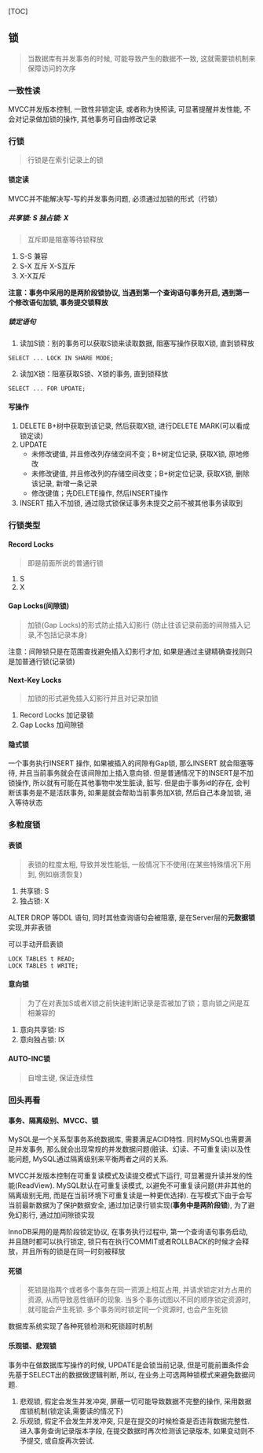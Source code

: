 [TOC]

## 锁

> 当数据库有并发事务的时候, 可能导致产生的数据不一致, 这就需要锁机制来保障访问的次序

### 一致性读

MVCC并发版本控制, 一致性非锁定读, 或者称为快照读, 可显著提醒并发性能, 不会对记录做加锁的操作, 其他事务可自由修改记录

### 行锁

> 行锁是在索引记录上的锁

#### 锁定读

MVCC并不能解决写-写的并发事务问题, 必须通过加锁的形式（行锁）

##### 共享锁: S 独占锁: X

> 互斥即是阻塞等待锁释放

1. S-S 兼容 
2. S-X 互斥  X-S互斥
3. X-X互斥

**注意：事务中采用的是两阶段锁协议, 当遇到第一个查询语句事务开启, 遇到第一个修改语句加锁, 事务提交锁释放**

##### 锁定语句

1. 读加S锁：别的事务可以获取S锁来读取数据, 阻塞写操作获取X锁, 直到锁释放

~~~mysql
SELECT ... LOCK IN SHARE MODE;
~~~

2. 读加X锁：阻塞获取S锁、X锁的事务, 直到锁释放

~~~mysql
SELECT ... FOR UPDATE;
~~~

#### 写操作

1. DELETE B+树中获取到该记录, 然后获取X锁, 进行DELETE MARK(可以看成锁定读)
2. UPDATE
   * 未修改键值, 并且修改列存储空间不变；B+树定位记录, 获取X锁, 原地修改
   * 未修改键值, 并且修改列的存储空间改变；B+树定位记录, 获取X锁, 删除该记录, 新增一条记录
   * 修改键值；先DELETE操作, 然后INSERT操作
3. INSERT 插入不加锁, 通过隐式锁保证事务未提交之前不被其他事务读取到

### 行锁类型

#### Record Locks

> 即是前面所说的普通行锁

1. S
2. X

#### Gap Locks(间隙锁)

> 加锁(Gap Locks)的形式防止插入幻影行 (防止往该记录前面的间隙插入记录,不包括记录本身)

注意：间隙锁只是在范围查找避免插入幻影行才加, 如果是通过主键精确查找则只是加普通行锁(记录锁)

#### Next-Key Locks

> 加锁的形式避免插入幻影行并且对记录加锁

1. Record Locks 加记录锁
2. Gap Locks 加间隙锁

#### 隐式锁

一个事务执行INSERT 操作, 如果被插入的间隙有Gap锁, 那么INSERT 就会阻塞等待, 并且当前事务就会在该间隙加上插入意向锁.  但是普通情况下的INSERT是不加锁操作, 所以就有可能在其他事物中发生脏读, 脏写. 但是由于事务id的存在, 会判断该事务是不是活跃事务, 如果是就会帮助当前事务加X锁, 然后自己本身加锁, 进入等待状态

### 多粒度锁

#### 表锁

> 表锁的粒度太粗, 导致并发性能低, 一般情况下不使用(在某些特殊情况下用到, 例如崩溃恢复)

1. 共享锁: S 
2. 独占锁: X

ALTER DROP 等DDL 语句, 同时其他查询语句会被阻塞, 是在Server层的**元数据锁**实现,并非表锁

可以手动开启表锁

~~~mysql
LOCK TABLES t READ;
LOCK TABLES t WRITE;
~~~

#### 意向锁

> 为了在对表加S或者X锁之前快速判断记录是否被加了锁；意向锁之间是互相兼容的

1. 意向共享锁: IS
2. 意向独占锁: IX

#### AUTO-INC锁

> 自增主键, 保证连续性

### 回头再看

#### 事务、隔离级别、MVCC、锁

MySQL是一个关系型事务系统数据库, 需要满足ACID特性. 同时MySQL也需要满足并发事务, 那么就会出现常规的并发数据问题(脏读、幻读、不可重复读)以及性能问题, MySQL通过隔离级别来平衡两者之间的关系. 

MVCC并发版本控制在可重复读模式及读提交模式下运行, 可显著提升读并发的性能(ReadView). MySQL默认在可重复读模式, 以避免不可重复读问题(并非其他的隔离级别无用, 而是在当前环境下可重复读是一种更优选择). 在写模式下由于会写当前最新数据为了保护数据安全, 通过加记录行锁实现(**事务中是两阶段锁**), 为了避免幻影行, 通过加间隙锁实现

InnoDB采用的是两阶段锁定协议, 在事务执行过程中, 第一个查询语句事务启动, 并且随时都可以执行锁定, 锁只有在执行COMMIT或者ROLLBACK的时候才会释放，并且所有的锁是在同一时刻被释放

#### 死锁

>死锁是指两个或者多个事务在同一资源上相互占用, 并请求锁定对方占用的资源, 从而导致恶性循环的现象. 当多个事务试图以不同的顺序锁定资源时, 就可能会产生死锁. 多个事务同时锁定同一个资源时, 也会产生死锁

数据库系统实现了各种死锁检测和死锁超时机制

#### 乐观锁、悲观锁

事务中在做数据库写操作的时候, UPDATE是会锁当前记录, 但是可能前置条件会先基于SELECT出的数据做逻辑判断, 所以, 在业务上可选两种锁模式来避免数据问题. 

1.  悲观锁, 假定会发生并发冲突, 屏蔽一切可能导致数据不完整的操作, 采用数据库锁机制(锁定读,需要读的情况下)
2.  乐观锁, 假定不会发生并发冲突, 只是在提交的时候检查是否违背数据完整性. 进入事务查询记录版本字段, 在提交数据时再次检测该记录版本, 如果变动则不予提交, 或自旋再次尝试. 